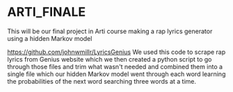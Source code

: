 # ARTI_FINALE
This will be our final project in Arti course making a rap lyrics generator using a hidden Markov model

https://github.com/johnwmillr/LyricsGenius We used this code to scrape rap lyrics from Genius website which we then created a python script to go through those files and trim what wasn't needed and combined them into a single file which our hidden Markov model went through each word learning the probabilities of the next word searching three words at a time.
